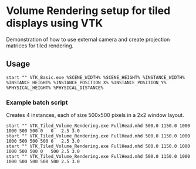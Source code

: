 # Volume Rendering setup for tiled displays using VTK
Demonstration of how to use external camera and create projection matrices for tiled rendering.

## Usage
```
start "" VTK_Basic.exe %SCENE_WIDTH% %SCENE_HEIGHT% %INSTANCE_WIDTH% %INSTANCE_HEIGHT% %INSTANCE_POSITION_X% %INSTANCE_POSITION_Y% %PHYSICAL_HEIGHT% %PHYSICAL_DISTANCE%
```
### Example batch script
Creates 4 instances, each of size 500x500 pixels in a 2x2 window layout.
```
start "" VTK_Tiled_Volume_Rendering.exe FullHead.mhd 500.0 1150.0 1000 1000 500 500 0   0   2.5 3.0
start "" VTK_Tiled_Volume_Rendering.exe FullHead.mhd 500.0 1150.0 1000 1000 500 500 500 0   2.5 3.0
start "" VTK_Tiled_Volume_Rendering.exe FullHead.mhd 500.0 1150.0 1000 1000 500 500 0   500 2.5 3.0
start "" VTK_Tiled_Volume_Rendering.exe FullHead.mhd 500.0 1150.0 1000 1000 500 500 500 500 2.5 3.0
```
